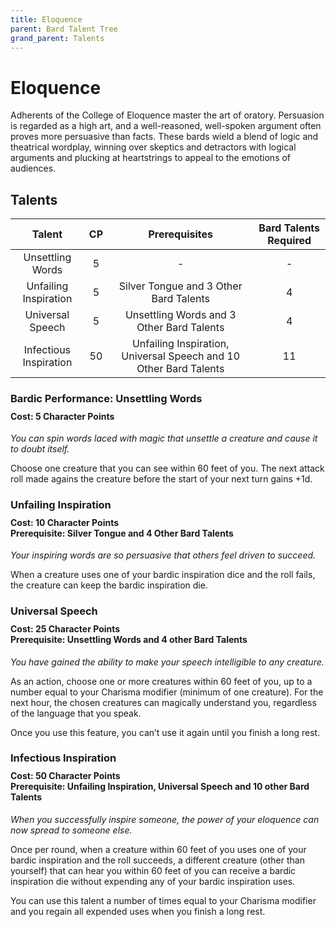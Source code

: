 ```yaml
---
title: Eloquence
parent: Bard Talent Tree
grand_parent: Talents
---
```


# Eloquence
Adherents of the College of Eloquence master the art of oratory. Persuasion is regarded as a high art, and a well-reasoned, well-spoken argument often proves more persuasive than facts. These bards wield a blend of logic and theatrical wordplay, winning over skeptics and detractors with logical arguments and plucking at heartstrings to appeal to the emotions of audiences.

## Talents

| Talent | CP | Prerequisites | Bard Talents Required |
|:------:|:--:|:-------------:|:---------------------:|
| Unsettling Words       | 5  | - | - |
| Unfailing Inspiration  | 5 | Silver Tongue and 3 Other Bard Talents | 4 |
| Universal Speech       | 5 | Unsettling Words and 3 Other Bard Talents | 4 |
| Infectious Inspiration | 50 | Unfailing Inspiration, Universal Speech and 10 Other Bard Talents | 11 |

### Bardic Performance: Unsettling Words

<div style="margin-top:-10px;"></div>

#### **Cost:** 5 Character Points
*You can spin words laced with magic that unsettle a creature and cause it to doubt itself.*

Choose one creature that you can see within 60 feet of you. The next attack roll made agains the creature before the start of your next turn gains +1d.

### Unfailing Inspiration

<div style="margin-top:-10px;"></div>

#### **Cost:** 10 Character Points<br>**Prerequisite:** Silver Tongue and 4 Other Bard Talents
*Your inspiring words are so persuasive that others feel driven to succeed.*

When a creature uses one of your bardic inspiration dice and the roll fails, the creature can keep the bardic inspiration die.

### Universal Speech

<div style="margin-top:-10px;"></div>

#### **Cost:** 25 Character Points<br>**Prerequisite:** Unsettling Words and 4 other Bard Talents
*You have gained the ability to make your speech intelligible to any creature.*

As an action, choose one or more creatures within 60 feet of you, up to a number equal to your Charisma modifier (minimum of one creature). For the next hour, the chosen creatures can magically understand you, regardless of the language that you speak.

Once you use this feature, you can’t use it again until you finish a long rest.

### Infectious Inspiration

<div style="margin-top:-10px;"></div>

#### **Cost:** 50 Character Points<br>**Prerequisite:** Unfailing Inspiration, Universal Speech and 10 other Bard Talents
*When you successfully inspire someone, the power of your eloquence can now spread to someone else.*

Once per round, when a creature within 60 feet of you uses one of your bardic inspiration and the roll succeeds, a different creature (other than yourself) that can hear you within 60 feet of you can receive a bardic inspiration die without expending any of your bardic inspiration uses.

You can use this talent a number of times equal to your Charisma modifier and you regain all expended uses when you finish a long rest.
